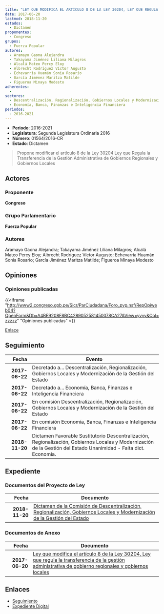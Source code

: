 ```yaml
---
title: "LEY QUE MODIFICA EL ARTÍCULO 8 DE LA LEY 30204, LEY QUE REGULA LA TRANSFERENCIA DE LA GESTIÓN ADMINISTRATIVA DE GOBIERNOS REGIONALES Y GOBIERNOS LOCALES"
date: 2017-06-20
lastmod: 2018-11-20
estados: 
  - Dictamen
proponentes: 
  - Congreso
grupos: 
  - Fuerza Popular
autores: 
  - Aramayo Gaona Alejandra
  - Takayama Jiménez Liliana Milagros
  - Alcalá Mateo Percy Eloy
  - Albrecht Rodríguez Víctor Augusto
  - Echevarría Huamán Sonia Rosario
  - García Jiménez Maritza Matilde
  - Figueroa Minaya Modesto
adherentes: 
  - 
sectores: 
  - Descentralización, Regionalización, Gobiernos Locales y Modernización de la Gestión del Estado
  - Economía, Banca, Finanzas e Inteligencia Financiera
periodos: 
  - 2016-2021
---
```


- **Periodo**: 2016-2021
- **Legislatura**: Segunda Legislatura Ordinaria 2016
- **Número**: 01564/2016-CR
- **Estado**: Dictamen

> Propone modificar el artículo 8 de la Ley 30204 Ley que Regula la Transferencia de la Gestión Administrativa de Gobiernos Regionales y Gobiernos Locales


## Actores

### Proponente

**Congreso**

### Grupo Parlamentario

**Fuerza Popular**

### Autores

Aramayo Gaona Alejandra; Takayama Jiménez Liliana Milagros; Alcalá Mateo Percy Eloy; Albrecht Rodríguez Víctor Augusto; Echevarría Huamán Sonia Rosario; García Jiménez Maritza Matilde; Figueroa Minaya Modesto


## Opiniones

### Opiniones publicadas

{{<iframe "http://www2.congreso.gob.pe/Sicr/ParCiudadana/Foro_pvp.nsf/RepOpiweb04?OpenForm&Db=A4BE9208F8BC4289052581450078CA27&View=yyyy&Col=zzzzz" "Opiniones publicadas" >}}

[Enlace](http://www2.congreso.gob.pe/Sicr/ParCiudadana/Foro_pvp.nsf/RepOpiweb04?OpenForm&Db=A4BE9208F8BC4289052581450078CA27&View=yyyy&Col=zzzzz)

## Seguimiento

| Fecha | Evento |
|------:|--------|
| **2017-06-22** | Decretado a... Descentralización, Regionalización, Gobiernos Locales y Modernización de la Gestión del Estado|
| **2017-06-22** | Decretado a... Economía, Banca, Finanzas e Inteligencia Financiera|
| **2017-06-22** | En comisión Descentralización, Regionalización, Gobiernos Locales y Modernización de la Gestión del Estado|
| **2017-06-22** | En comisión Economía, Banca, Finanzas e Inteligencia Financiera|
| **2018-11-20** | Dictamen Favorable Sustitutorio Descentralización, Regionalización, Gobiernos Locales y Modernización de la Gestión del Estado Unanimidad - Falta dict. Economia.|


## Expediente


### Documentos del Proyecto de Ley

| Fecha | Documento |
|------:|--------|
| **2018-11-20** | [Dictamen de la Comisión de Descentralización, Regionalización, Gobiernos Locales y Modernización de la Gestión del Estado](http://www.leyes.congreso.gob.pe/Documentos/2016_2021/Dictamenes/Proyectos_de_Ley/01564DC08MAY20181120.pdf) |

### Documentos de Anexo

| Fecha | Documento |
|------:|--------|
| **2017-06-20** | [Ley que modifica el artículo 8 de la Ley 30204, Ley que regula la transferencia de la gestión administrativa de gobierno regionales y gobiernos locales](http://www.leyes.congreso.gob.pe/Documentos/2016_2021/Proyectos_de_Ley_y_de_Resoluciones_Legislativas/PL0156320170620.pdf) |

## Enlaces 

- [Seguimiento](http://www2.congreso.gob.pe/Sicr/TraDocEstProc/CLProLey2016.nsf/f7fff46988ca05b1052578e100829cc7/87fb390b3a5af56e05258145007bdaa3?OpenDocument)
- [Expediente Digital](http://www2.congreso.gob.pe/Sicr/TraDocEstProc/CLProLey2016.nsf/f7fff46988ca05b1052578e100829cc7/87fb390b3a5af56e05258145007bdaa3?OpenDocument&Click=05257FB7005EB655.eb71d0cf91d8294e05256cdf006b5706/$Body/0.1C6C)
